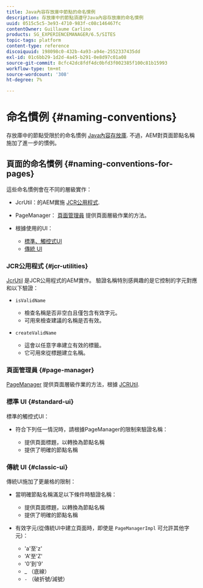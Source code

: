 ```yaml
---
title: Java內容存放庫中節點的命名慣例
description: 存放庫中的節點須遵守Java內容存放庫的命名慣例
uuid: 0515c5c5-3e93-4710-983f-c08c146467fc
contentOwner: Guillaume Carlino
products: SG_EXPERIENCEMANAGER/6.5/SITES
topic-tags: platform
content-type: reference
discoiquuid: 198098c0-432b-4a93-a94e-2552337435dd
exl-id: 01c6bb29-1d2d-4a45-b291-0e8d97c01a08
source-git-commit: 8cfc42dc8fdf4dc0bfd3f002385f100c81b15993
workflow-type: tm+mt
source-wordcount: '308'
ht-degree: 7%

---
```


# 命名慣例 {#naming-conventions}

存放庫中的節點受限於的命名慣例 [Java內容存放庫](/help/sites-developing/the-basics.md#java-content-repository). 不過，AEM對頁面節點名稱施加了進一步的慣例。

## 頁面的命名慣例 {#naming-conventions-for-pages}

這些命名慣例會在不同的層級實作：

* JcrUtil：的AEM實施 [JCR公用程式](#jcr-utilities).
* PageManager： [頁面管理員](#page-manager) 提供頁面層級作業的方法。
* 根據使用的UI：

   * [標準、觸控式UI](#standard-ui)
   * [傳統 UI](#classic-ui)

### JCR公用程式 {#jcr-utilities}

[JcrUtil](https://helpx.adobe.com/experience-manager/6-5/sites/developing/using/reference-materials/javadoc/index.html?com/day/cq/commons/jcr/JcrUtil.html) 是JCR公用程式的AEM實作。 驗證名稱特別感興趣的是它控制的字元對應和以下驗證：

* `isValidName`

   * 檢查名稱是否非空白且僅包含有效字元。
   * 可用來檢查建議的名稱是否有效。

* `createValidName`

   * 這會以任意字串建立有效的標籤。
   * 它可用來從標題建立名稱。

### 頁面管理員 {#page-manager}

[PageManager](https://helpx.adobe.com/tw/experience-manager/6-5/sites/developing/using/reference-materials/javadoc/com/day/cq/wcm/api/PageManager.html) 提供頁面層級作業的方法，根據 [JCRUtil](#jcr-utilities).

### 標準 UI {#standard-ui}

標準的觸控式UI：

* 符合下列任一情況時，請根據PageManager的限制來驗證名稱：

   * 提供頁面標題，以轉換為節點名稱
   * 提供了明確的節點名稱

### 傳統 UI {#classic-ui}

傳統UI施加了更嚴格的限制：

* 當明確節點名稱滿足以下條件時驗證名稱：

   * 提供頁面標題，以轉換為節點名稱
   * 提供了明確的節點名稱

* 有效字元(從傳統UI中建立頁面時，即使是 `PageManagerImpl` 可允許其他字元)：

   * &#39;a&#39;至&#39;z&#39;
   * &#39;A&#39;至&#39;Z&#39;
   * &#39;0&#39;到&#39;9&#39;
   * _ （底線）
   * `-` （破折號/減號）
